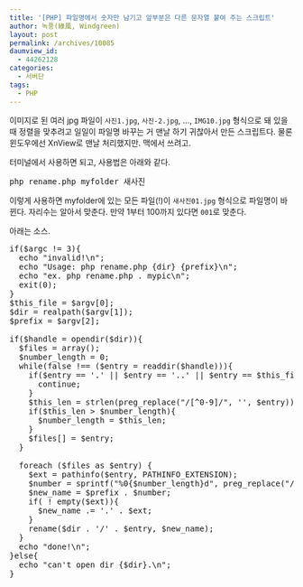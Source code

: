 ```yaml
---
title: '[PHP] 파일명에서 숫자만 남기고 앞부분은 다른 문자열 붙여 주는 스크립트'
author: 녹풍(綠風, Windgreen)
layout: post
permalink: /archives/10085
daumview_id:
  - 44262128
categories:
  - 서버단
tags:
  - PHP
---
```

이미지로 된 여러 jpg 파일이 `사진1.jpg`, `사진-2.jpg`, &#8230;, `IMG10.jpg` 형식으로 돼 있을 때 정렬을 맞추려고 일일이 파일명 바꾸는 거 맨날 하기 귀찮아서 만든 스크립트다. 물론 윈도우에선 XnView로 맨날 처리했지만. 맥에서 쓰려고.

터미널에서 사용하면 되고, 사용법은 아래와 같다.

<pre>php rename.php myfolder 새사진</pre>

이렇게 사용하면 myfolder에 있는 모든 파일(!)이 `새사진01.jpg` 형식으로 파일명이 바뀐다. 자리수는 알아서 맞춘다. 만약 1부터 100까지 있다면 `001`로 맞춘다.

아래는 소스.

<pre>if($argc != 3){
  echo "invalid!\n";
  echo "Usage: php rename.php {dir} {prefix}\n";
  echo "ex. php rename.php . mypic\n";
  exit(0);
}
$this_file = $argv[0];
$dir = realpath($argv[1]);
$prefix = $argv[2];

if($handle = opendir($dir)){
  $files = array();
  $number_length = 0;
  while(false !== ($entry = readdir($handle))){
    if($entry == '.' || $entry == '..' || $entry == $this_file || is_dir($dir . '/' . $entry)){
      continue;
    }
    $this_len = strlen(preg_replace("/[^0-9]/", '', $entry));
    if($this_len &gt; $number_length){
      $number_length = $this_len;
    }
    $files[] = $entry;
  }

  foreach ($files as $entry) {
    $ext = pathinfo($entry, PATHINFO_EXTENSION);
    $number = sprintf("%0{$number_length}d", preg_replace("/[^0-9]/", '', $entry));
    $new_name = $prefix . $number;
    if( ! empty($ext)){
      $new_name .= '.' . $ext;
    }
    rename($dir . '/' . $entry, $new_name);
  }
  echo "done!\n";
}else{
  echo "can't open dir {$dir}.\n";
}</pre>